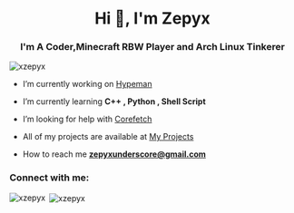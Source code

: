 <h1 align="center">Hi 👋, I'm Zepyx</h1>
<h3 align="center">I'm A Coder,Minecraft RBW Player and Arch Linux Tinkerer</h3>

<p align="left"> <img src="https://komarev.com/ghpvc/?username=xzepyx&label=Profile%20views&color=0e75b6&style=flat" alt="xzepyx" /> </p>

- I’m currently working on [Hypeman](github.com/xzepyx/Hypeman)

- I’m currently learning **C++ , Python , Shell Script**

- I’m looking for help with [Corefetch](github.com/xzepyx/Corefetch)

- All of my projects are available at [My Projects](https://github.com/xzepyx?tab=repositories)

- How to reach me **zepyxunderscore@gmail.com**

<h3 align="left">Connect with me:</h3>
<p align="left">
</p>


<p><img align="left" src="https://github-readme-stats.vercel.app/api/top-langs?username=xzepyx&show_icons=true&locale=en&layout=compact" alt="xzepyx" /></p>

<p>&nbsp;<img align="center" src="https://github-readme-stats.vercel.app/api?username=xzepyx&show_icons=true&locale=en" alt="xzepyx" /></p>

